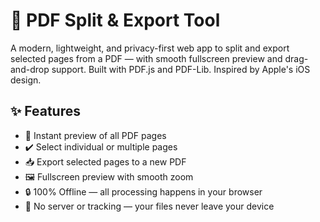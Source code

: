 # 📄 PDF Split & Export Tool

A modern, lightweight, and privacy-first web app to split and export selected pages from a PDF — with smooth fullscreen preview and drag-and-drop support. Built with PDF.js and PDF-Lib. Inspired by Apple's iOS design.

## ✨ Features
- 📃 Instant preview of all PDF pages
- ✔️ Select individual or multiple pages
- 📥 Export selected pages to a new PDF
- 🖼 Fullscreen preview with smooth zoom
- 🔒 100% Offline — all processing happens in your browser
- 🚫 No server or tracking — your files never leave your device



